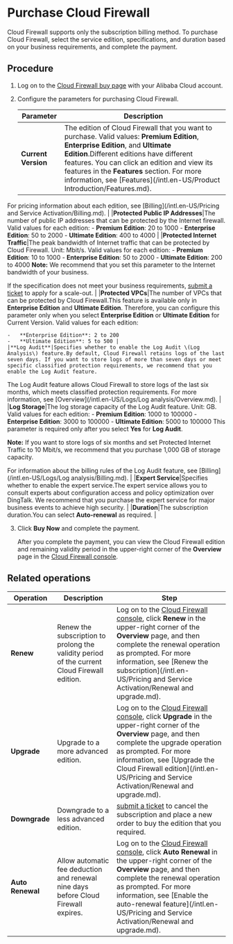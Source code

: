 # Purchase Cloud Firewall

Cloud Firewall supports only the subscription billing method. To purchase Cloud Firewall, select the service edition, specifications, and duration based on your business requirements, and complete the payment.

## Procedure

1.  Log on to the [Cloud Firewall buy page](https://common-buy-intl.alibabacloud.com/?&commodityCode=cfw_pre_intl) with your Alibaba Cloud account.

2.  Configure the parameters for purchasing Cloud Firewall.

    |Parameter|Description|
    |---------|-----------|
    |**Current Version**|The edition of Cloud Firewall that you want to purchase. Valid values: **Premium Edition**, **Enterprise Edition**, and **Ultimate Edition**.Different editions have different features. You can click an edition and view its features in the **Features** section. For more information, see [Features](/intl.en-US/Product Introduction/Features.md).

For pricing information about each edition, see [Billing](/intl.en-US/Pricing and Service Activation/Billing.md). |
    |**Protected Public IP Addresses**|The number of public IP addresses that can be protected by the Internet firewall. Valid values for each edition:    -   **Premium Edition**: 20 to 1000
    -   **Enterprise Edition**: 50 to 2000
    -   **Ultimate Edition**: 400 to 4000 |
    |**Protected Internet Traffic**|The peak bandwidth of Internet traffic that can be protected by Cloud Firewall. Unit: Mbit/s. Valid values for each edition:    -   **Premium Edition**: 10 to 1000
    -   **Enterprise Edition**: 50 to 2000
    -   **Ultimate Edition**: 200 to 4000
**Note:** We recommend that you set this parameter to the Internet bandwidth of your business.

If the specification does not meet your business requirements, [submit a ticket](https://workorder-intl.console.aliyun.com/console.htm#/ticket/createIndex) to apply for a scale-out. |
    |**Protected VPCs**|The number of VPCs that can be protected by Cloud Firewall.This feature is available only in **Enterprise Edition** and **Ultimate Edition**. Therefore, you can configure this parameter only when you select **Enterprise Edition** or **Ultimate Edition** for Current Version. Valid values for each edition:

    -   **Enterprise Edition**: 2 to 200
    -   **Ultimate Edition**: 5 to 500 |
    |**Log Audit**|Specifies whether to enable the Log Audit \(Log Analysis\) feature.By default, Cloud Firewall retains logs of the last seven days. If you want to store logs of more than seven days or meet specific classified protection requirements, we recommend that you enable the Log Audit feature.

The Log Audit feature allows Cloud Firewall to store logs of the last six months, which meets classified protection requirements. For more information, see [Overview](/intl.en-US/Logs/Log analysis/Overview.md). |
    |**Log Storage**|The log storage capacity of the Log Audit feature. Unit: GB. Valid values for each edition:    -   **Premium Edition**: 1000 to 100000
    -   **Enterprise Edition**: 3000 to 100000
    -   **Ultimate Edition**: 5000 to 100000
This parameter is required only after you select **Yes** for **Log Audit**.

**Note:** If you want to store logs of six months and set Protected Internet Traffic to 10 Mbit/s, we recommend that you purchase 1,000 GB of storage capacity.

For information about the billing rules of the Log Audit feature, see [Billing](/intl.en-US/Logs/Log analysis/Billing.md). |
    |**Expert Service**|Specifies whether to enable the expert service.The expert service allows you to consult experts about configuration access and policy optimization over DingTalk. We recommend that you purchase the expert service for major business events to achieve high security. |
    |**Duration**|The subscription duration.You can select **Auto-renewal** as required. |

3.  Click **Buy Now** and complete the payment.

    After you complete the payment, you can view the Cloud Firewall edition and remaining validity period in the upper-right corner of the **Overview** page in the [Cloud Firewall console](https://yundun.console.aliyun.com/?p=cfwnext).


## Related operations

|Operation|Description|Step|
|---------|-----------|----|
|**Renew**|Renew the subscription to prolong the validity period of the current Cloud Firewall edition.|Log on to the [Cloud Firewall console](https://yundun.console.aliyun.com/?p=cfwnext), click **Renew** in the upper-right corner of the **Overview** page, and then complete the renewal operation as prompted. For more information, see [Renew the subscription](/intl.en-US/Pricing and Service Activation/Renewal and upgrade.md). |
|**Upgrade**|Upgrade to a more advanced edition.|Log on to the [Cloud Firewall console](https://yundun.console.aliyun.com/?p=cfwnext), click **Upgrade** in the upper-right corner of the **Overview** page, and then complete the upgrade operation as prompted. For more information, see [Upgrade the Cloud Firewall edition](/intl.en-US/Pricing and Service Activation/Renewal and upgrade.md). |
|**Downgrade**|Downgrade to a less advanced edition.|[submit a ticket](https://workorder-intl.console.aliyun.com/console.htm#/ticket/createIndex) to cancel the subscription and place a new order to buy the edition that you required. |
|**Auto Renewal**|Allow automatic fee deduction and renewal nine days before Cloud Firewall expires.|Log on to the [Cloud Firewall console](https://yundun.console.aliyun.com/?p=cfwnext), click **Auto Renewal** in the upper-right corner of the **Overview** page, and then complete the renewal operation as prompted. For more information, see [Enable the auto-renewal feature](/intl.en-US/Pricing and Service Activation/Renewal and upgrade.md). |


